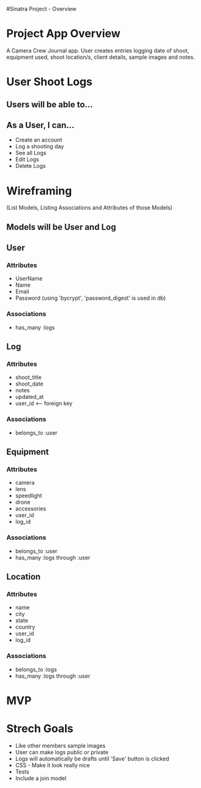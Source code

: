 #Sinatra Project - Overview

# Project App Overview

A Camera Crew Journal app. User creates entries logging date of shoot, equipment used, shoot location/s, client details, sample images and notes.


# User Shoot Logs

## Users will be able to...

## As a User, I can...
- Create an account
- Log a shooting day
- See all Logs
- Edit Logs
- Delete Logs

# Wireframing
(List Models, Listing Associations and Attributes of those Models)


## Models will be User and Log

## User

### Attributes
- UserName
- Name
- Email
- Password (using 'bycrypt', 'password_digest' is used in db)

### Associations
- has_many :logs


## Log

### Attributes
- shoot_title
- shoot_date
- notes
- updated_at
- user_id  <-- foreign key

### Associations
- belongs_to :user


## Equipment

### Attributes
- camera
- lens
- speedlight
- drone
- accessories
- user_id
- log_id

### Associations
- belongs_to :user
- has_many :logs through :user


## Location

### Attributes
- name
- city
- state
- country
- user_id
- log_id

### Associations
- belongs_to :logs
- has_many :logs through :user


# MVP


# Strech Goals
- Like other members sample images
- User can make logs public or private
- Logs will automatically be drafts until 'Save' button is clicked
- CSS - Make it look really nice
- Tests
- Include a join model